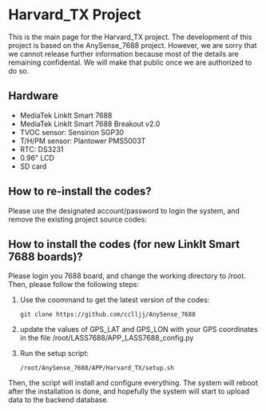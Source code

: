 # Harvard_TX Project

This is the main page for the Harvard_TX project. The development of this project is based on the AnySense_7688 project. However, we are sorry that we cannot release further information because most of the details are remaining confidental. We will make that public once we are authorized to do so.

## Hardware

* MediaTek LinkIt Smart 7688
* MediaTek LinkIt Smart 7688 Breakout v2.0
* TVOC sensor: Sensirion SGP30
* T/H/PM sensor: Plantower PMS5003T
* RTC: DS3231
* 0.96" LCD
* SD card

## How to re-install the codes?

Please use the designated account/password to login the system, and remove the existing project source codes:

## How to install the codes (for new LinkIt Smart 7688 boards)?

Please login you 7688 board, and change the working directory to /root. Then, please follow the following steps:

1. Use the coommand to get the latest version of the codes: 
   ```
   git clone https://github.com/cclljj/AnySense_7688
   ```
2. update the values of GPS_LAT and GPS_LON with your GPS coordinates in the file /root/LASS7688/APP_LASS7688_config.py

3. Run the setup script:
   ```
   /root/AnySense_7688/APP/Harvard_TX/setup.sh
   ```

Then, the script will install and configure everything. The system will reboot after the installation is done, and hopefully the system will start to upload data to the backend database.

